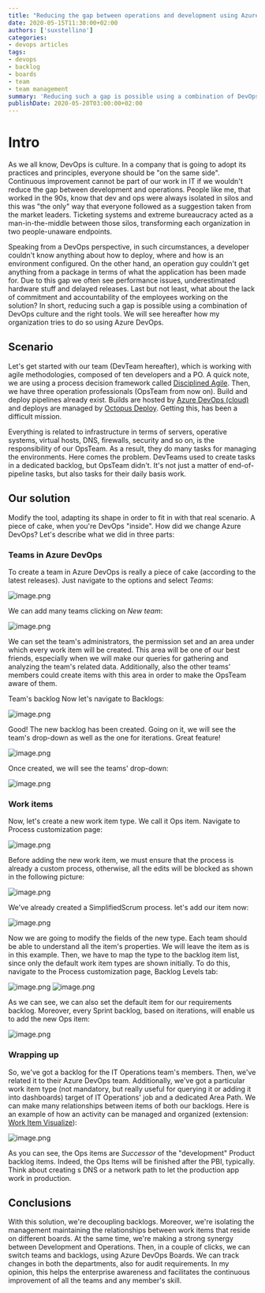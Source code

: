 ```yaml
---
title: "Reducing the gap between operations and development using Azure DevOps"
date: 2020-05-15T11:30:00+02:00
authors: ['suxstellino']
categories:
- devops articles
tags:
- devops
- backlog
- boards
- team
- team management
summary: 'Reducing such a gap is possible using a combination of DevOps culture and the right tools. We will see how my organization tries to do so using Azure DevOps.'
publishDate: 2020-05-20T03:00:00+02:00
---
```


# Intro

As we all know, DevOps is culture. In a company that is going to adopt its practices and principles, everyone should be "on the same side". Continuous improvement cannot be part of our work in IT if we wouldn't reduce the gap between development and operations. People like me, that worked in the 90s, know that dev and ops were always isolated in silos and this was "the only" way that everyone followed as a suggestion taken from the market leaders. Ticketing systems and extreme bureaucracy acted as a man-in-the-middle between those silos, transforming each organization in two people-unaware endpoints.

Speaking from a DevOps perspective, in such circumstances, a developer couldn't know anything about how to deploy, where and how is an environment configured. On the other hand, an operation guy couldn't get anything from a package in terms of what the application has been made for. Due to this gap we often see performance issues, underestimated hardware stuff and delayed releases. Last but not least, what about the lack of commitment and accountability of the employees working on the solution? In short, reducing such a gap is possible using a combination of DevOps culture and the right tools. We will see hereafter how my organization tries to do so using Azure DevOps.

## Scenario

Let's get started with our team (DevTeam hereafter), which is working with agile methodologies, composed of ten developers and a PO. A quick note, we are using a process decision framework called [Disciplined Agile](https://www.disciplinedagileconsortium.org). Then, we have three operation professionals (OpsTeam from now on). Build and deploy pipelines already exist. Builds are hosted by [Azure DevOps (cloud)](https://azure.microsoft.com/it-it/services/devops/) and deploys are managed by [Octopus Deploy](https://octopus.com/). Getting this, has been a difficult mission.

Everything is related to infrastructure in terms of servers, operative systems, virtual hosts, DNS, firewalls, security and so on, is the responsibility of our OpsTeam. As a result, they do many tasks for managing the environments. Here comes the problem. DevTeams used to create tasks in a dedicated backlog, but OpsTeam didn't. It's not just a matter of end-of-pipeline tasks, but also tasks for their daily basis work.

## Our solution

Modify the tool, adapting its shape in order to fit in with that real scenario. A piece of cake, when you're DevOps "inside". How did we change Azure DevOps? Let's describe what we did in three parts:

### Teams in Azure DevOps

To create a team in Azure DevOps is really a piece of cake (according to the latest releases). Just navigate to the options and select _Teams_:

![image.png](/static/images/suxstellino/post01-01-team-on-azuredevops.png)

We can add many teams clicking on _New team_:

![image.png](/static/images/suxstellino/post01-02-new-team.png)

We can set the team's administrators, the permission set and an area under which every work item will be created. This area will be one of our best friends, especially when we will make our queries for gathering and analyzing the team's related data. Additionally, also the other teams' members could create items with this area in order to make the OpsTeam aware of them.

Team's backlog
Now let's navigate to Backlogs:

![image.png](/static/images/suxstellino/post01-03-backlogs.png)

Good! The new backlog has been created. Going on it, we will see the team's drop-down as well as the one for iterations. Great feature!

![image.png](/static/images/suxstellino/post01-04-sprints.png)

Once created, we will see the teams' drop-down:

![image.png](/static/images/suxstellino/post01-05-team-switch.png)

### Work items

Now, let's create a new work item type. We call it Ops item. Navigate to Process customization page:

![image.png](/static/images/suxstellino/post01-06-process.png)

Before adding the new work item, we must ensure that the process is already a custom process, otherwise, all the edits will be blocked as shown in the following picture:

![image.png](/static/images/suxstellino/post01-07-process-custom.png)

We've already created a SimplifiedScrum process. let's add our item now:

![image.png](/static/images/suxstellino/post01-07-workitemtype.png)

Now we are going to modify the fields of the new type. Each team should be able to understand all the item's properties. We will leave the item as is in this example. Then, we have to map the type to the backlog item list, since only the default work item types are shown initially. To do this, navigate to the Process customization page, Backlog Levels tab:

![image.png](/static/images/suxstellino/post01-08-process-add-workitemtype-1.png)
![image.png](/static/images/suxstellino/post01-09-process-add-workitemtype-2.png)

As we can see, we can also set the default item for our requirements backlog. Moreover, every Sprint backlog, based on iterations, will enable us to add the new Ops item:

![image.png](/static/images/suxstellino/post01-10-new-workitem.png)

### Wrapping up

So, we've got a backlog for the IT Operations team's members. Then, we've related it to their Azure DevOps team. Additionally, we've got a particular work item type (not mandatory, but really useful for querying it or adding it into dashboards) target of IT Operations' job and a dedicated Area Path. We can make many relationships between items of both our backlogs. Here is an example of how an activity can be managed and organized (extension: [Work Item Visualize](https://marketplace.visualstudio.com/items?itemName=ms-devlabs.WorkItemVisualization)):

![image.png](/static/images/suxstellino/post01-11-workitem-visualize.png)

As you can see, the Ops items are _Successor_ of the "development" Product backlog items. Indeed, the Ops Items will be finished after the PBI, typically. Think about creating s DNS or a network path to let the production app work in production.

## Conclusions

With this solution, we're decoupling backlogs. Moreover, we're isolating the management maintaining the relationships between work items that reside on different boards. At the same time, we're making a strong synergy between Development and Operations.
Then, in a couple of clicks, we can switch teams and backlogs, using Azure DevOps Boards. We can track changes in both the departments, also for audit requirements. In my opinion, this helps the enterprise awareness and facilitates the continuous improvement of all the teams and any member's skill.
